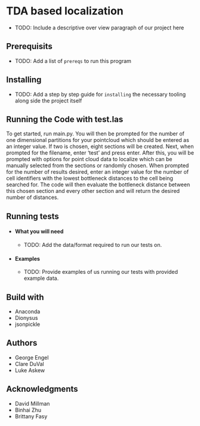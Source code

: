 # TDA based localization
* TODO: Include a descriptive over view paragraph of our project here

## Prerequisits
* TODO: Add a list of `prereqs` to run this program

## Installing
* TODO: Add a step by step guide for `installing` the necessary tooling along side the project itself

## Running the Code with test.las

To get started, run main.py. You will then be prompted for the number of one dimensional partitions for your pointcloud which should be entered as an integer value. If two is chosen,  eight sections will be created. Next, when prompted for the filename, enter ‘test’ and press enter. After this, you will be prompted with options for point cloud data to localize which can be manually selected from the sections or randomly chosen. When prompted for the number of results desired, enter an integer value for the number of cell identifiers with the lowest bottleneck distances to the cell being searched for. The code will then evaluate the bottleneck distance between this chosen section and every other section and will return the desired number of distances.


## Running tests 

- #### What you will need
    - TODO: Add the data/format required to run our tests on.

- #### Examples
    - TODO: Provide examples of us running our tests with provided example data.

## Build with
- Anaconda
- Dionysus
- jsonpickle

## Authors
- George Engel
- Clare DuVal
- Luke Askew

## Acknowledgments
- David Millman
- Binhai Zhu
- Brittany Fasy
